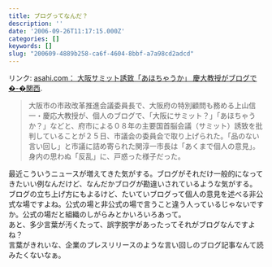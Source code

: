 ```yaml
---
title: ブログってなんだ？
description: ''
date: '2006-09-26T11:17:15.000Z'
categories: []
keywords: []
slug: "200609-4889b258-ca6f-4604-8bbf-a7a98cd2adcd"
---
```

リンク: [asahi.com： 大阪サミット誘致「あほちゃうか」 慶大教授がブログで�-�関西](http://www.asahi.com/kansai/news/OSK200609250055.html "asahi.com： 大阪サミット誘致「あほちゃうか」　慶大教授がブログで�-�関西").

> 大阪市の市政改革推進会議委員長で、大阪府の特別顧問も務める上山信一・慶応大教授が、個人のブログで、「大阪にサミット？」「あほちゃうか？」などと、府市による０８年の主要国首脳会議（サミット）誘致を批判していることが２５日、市議会の委員会で取り上げられた。「品のない言い回し」と市議に詰め寄られた関淳一市長は「あくまで個人の意見」。身内の思わぬ「反乱」に、戸惑った様子だった。

最近こういうニュースが増えてきた気がする。ブログがそれだけ一般的になってきたいい例なんだけど、なんだかブログが勘違いされているような気がする。  
ブログの立ち上げ方にもよるけど、たいていブログって個人の意見を述べる非公式な場ですよね。公式の場と非公式の場で言うこと違う人っているじゃないですか。公式の場だと組織のしがらみとかいろいろあって。  
あと、多少言葉が汚くたって、誤字脱字があったってそれがブログなんですよね？  
言葉がきれいな、企業のプレスリリースのような言い回しのブログ記事なんて読みたくないなぁ。